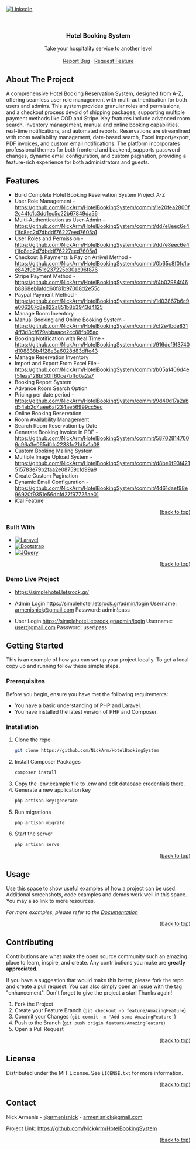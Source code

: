 <!-- Improved compatibility of back to top link: See: https://github.com/othneildrew/Best-README-Template/pull/73 -->
<a name="readme-top"></a>
<!--
*** Thanks for checking out the Best-README-Template. If you have a suggestion
*** that would make this better, please fork the repo and create a pull request
*** or simply open an issue with the tag "enhancement".
*** Don't forget to give the project a star!
*** Thanks again! Now go create something AMAZING! :D
-->



<!-- PROJECT SHIELDS -->
<!--
*** I'm using markdown "reference style" links for readability.
*** Reference links are enclosed in brackets [ ] instead of parentheses ( ).
*** See the bottom of this document for the declaration of the reference variables
*** for contributors-url, forks-url, etc. This is an optional, concise syntax you may use.
*** https://www.markdownguide.org/basic-syntax/#reference-style-links
-->
[![LinkedIn][linkedin-shield]][linkedin-url]



<!-- PROJECT LOGO -->
<br />
<div align="center">

<h3 align="center">Hotel Booking System</h3>

  <p align="center">
    Take your hospitality service to another level
    <br />
    <br />
    <a href="https://github.com/NickArm/HotelBookingSystem/issues">Report Bug</a>
    ·
    <a href="https://github.com/NickArm/HotelBookingSystem/pulls">Request Feature</a>
  </p>
</div>



<!-- ABOUT THE PROJECT -->
## About The Project

A comprehensive Hotel Booking Reservation System, designed from A-Z, offering seamless user role management with multi-authentication for both users and admins. This system provides granular roles and permissions, and a checkout process devoid of shipping packages, supporting multiple payment methods like COD and Stripe. Key features include advanced room search, inventory management, manual and online booking capabilities, real-time notifications, and automated reports. Reservations are streamlined with room availability management, date-based search, Excel import/export, PDF invoices, and custom email notifications. The platform incorporates professional themes for both frontend and backend, supports password changes, dynamic email configuration, and custom pagination, providing a feature-rich experience for both administrators and guests.

## Features

* Build Complete Hotel Booking Reservation System Project A-Z
* User Role Management - https://github.com/NickArm/HotelBookingSystem/commit/1e20fea2800f2c44fc1c3dd1ec5c22b67849da56
* Multi-Authentication as User-Admin - https://github.com/NickArm/HotelBookingSystem/commit/dd7e8eec6e4f1fc8ec2d7dbddf76227eed7605a1
* User Roles and Permission - https://github.com/NickArm/HotelBookingSystem/commit/dd7e8eec6e4f1fc8ec2d7dbddf76227eed7605a1
* Checkout & Payments & Pay on Arrivel Method - https://github.com/NickArm/HotelBookingSystem/commit/0b65c8f0fc1be842f9c051c237225e30ac96f876
* Stripe Payment Method - https://github.com/NickArm/HotelBookingSystem/commit/f4b02984f46b8868eb1afdd60f81b97008d2e55c
* Paypal Payment Method - https://github.com/NickArm/HotelBookingSystem/commit/1d03867b6c9e006207c8e822a851b8b3943d4125
* Manage Room Inventory
* Manual Booking and Online Booking System - https://github.com/NickArm/HotelBookingSystem/commit/cf2e4bde8314ff3d3cf679abbaace2cc88fb95ac
* Booking Notification with Real Time - https://github.com/NickArm/HotelBookingSystem/commit/916dcf9f3740d108838b4f28e3a6028d83dffe43
* Manage Reservation Inventory
* Import and Export From Excel File - https://github.com/NickArm/HotelBookingSystem/commit/b05a1406d4ef51eaa128bf30ff60ce7bffd0a2a7
* Booking Report System
* Advance Room Search Option
* Pricing per date period - https://github.com/NickArm/HotelBookingSystem/commit/9d40d17a2abd54ab2d4aee6af234ae56999cc5ec
* Online Booking Reservation
* Room Availability Management
* Search Room Reservation by Date 
* Generate Booking Invoice in PDF - https://github.com/NickArm/HotelBookingSystem/commit/587028147606c96a3e065dfdc22381c21d5a1a08
* Custom Booking Mailing System
* Multiple Image Upload System - https://github.com/NickArm/HotelBookingSystem/commit/d8be9f93f421515783e79b2faa2e08759cfd99a9
* Create Custom Pagination
* Dynamic Email Configuration - https://github.com/NickArm/HotelBookingSystem/commit/4d61daef98e96920f9351e56dbfd27f97725ae01
* iCal Feature

<p align="right">(<a href="#readme-top">back to top</a>)</p>


### Built With
* [![Laravel][Laravel.com]][Laravel-url]
* [![Bootstrap][Bootstrap.com]][Bootstrap-url]
* [![JQuery][JQuery.com]][JQuery-url]

<p align="right">(<a href="#readme-top">back to top</a>)</p>


### Demo Live Project
  * https://simplehotel.letsrock.gr/

  * Admin Login
   https://simplehotel.letsrock.gr/admin/login
   Username: armenisnick@gmail.com
   Password: admin!pass

  * User Login
   https://simplehotel.letsrock.gr/admin/login
   Username: user@gmail.com
   Password: user!pass


<!-- GETTING STARTED -->
## Getting Started

This is an example of how you can set up your project locally. To get a local copy up and running follow these simple steps.

### Prerequisites

Before you begin, ensure you have met the following requirements:
* You have a basic understanding of PHP and Laravel.
* You have installed the latest version of PHP and Composer.

### Installation

1. Clone the repo
   ```sh
   git clone https://github.com/NickArm/HotelBookingSystem
   ```
2. Install Composer Packages
   ```sh
   composer install
   ```
3. Copy the .env.example file to .env and edit database credentials there.
4. Generate a new application key
   ```sh
   php artisan key:generate
   ```
5. Run migrations
   ```sh
   php artisan migrate
   ```
6. Start the server
   ```sh
   php artisan serve
   ```
   

<p align="right">(<a href="#readme-top">back to top</a>)</p>



<!-- USAGE EXAMPLES -->
## Usage

Use this space to show useful examples of how a project can be used. Additional screenshots, code examples and demos work well in this space. You may also link to more resources.

_For more examples, please refer to the [Documentation](https://example.com)_

<p align="right">(<a href="#readme-top">back to top</a>)</p>


<!-- CONTRIBUTING -->
## Contributing

Contributions are what make the open source community such an amazing place to learn, inspire, and create. Any contributions you make are **greatly appreciated**.

If you have a suggestion that would make this better, please fork the repo and create a pull request. You can also simply open an issue with the tag "enhancement".
Don't forget to give the project a star! Thanks again!

1. Fork the Project
2. Create your Feature Branch (`git checkout -b feature/AmazingFeature`)
3. Commit your Changes (`git commit -m 'Add some AmazingFeature'`)
4. Push to the Branch (`git push origin feature/AmazingFeature`)
5. Open a Pull Request

<p align="right">(<a href="#readme-top">back to top</a>)</p>


<!-- LICENSE -->
## License

Distributed under the MIT License. See `LICENSE.txt` for more information.

<p align="right">(<a href="#readme-top">back to top</a>)</p>



<!-- CONTACT -->
## Contact

Nick Armenis - [@armenisnick](https://twitter.com/armenisnick) - armenisnick@gmail.com

Project Link: https://github.com/NickArm/HotelBookingSystem

<p align="right">(<a href="#readme-top">back to top</a>)</p>


<!-- MARKDOWN LINKS & IMAGES -->
<!-- https://www.markdownguide.org/basic-syntax/#reference-style-links -->
[contributors-shield]: https://img.shields.io/github/contributors/github_username/repo_name.svg?style=for-the-badge
[contributors-url]: https://github.com/NickArm/GuestBook/graphs/contributors
[forks-shield]: https://img.shields.io/github/forks/github_username/repo_name.svg?style=for-the-badge
[forks-url]: https://github.com/NickArm/GuestBook/network/members
[stars-shield]: https://img.shields.io/github/stars/github_username/repo_name.svg?style=for-the-badge
[stars-url]: https://github.com/NickArm/GuestBook/stargazers
[issues-shield]: https://img.shields.io/github/issues/github_username/repo_name.svg?style=for-the-badge
[issues-url]: https://github.com/NickArm/simpleCRM/issues
[license-shield]: https://img.shields.io/github/license/github_username/repo_name.svg?style=for-the-badge
[license-url]: https://github.com/NickArm/GuestBook/blob/master/LICENSE.txt
[linkedin-shield]: https://img.shields.io/badge/-LinkedIn-black.svg?style=for-the-badge&logo=linkedin&colorB=555
[linkedin-url]: https://www.linkedin.com/in/armenisnick/
[product-screenshot]: public/img/demo.png
[Next.js]: https://img.shields.io/badge/next.js-000000?style=for-the-badge&logo=nextdotjs&logoColor=white
[Next-url]: https://nextjs.org/
[React.js]: https://img.shields.io/badge/React-20232A?style=for-the-badge&logo=react&logoColor=61DAFB
[React-url]: https://reactjs.org/
[Vue.js]: https://img.shields.io/badge/Vue.js-35495E?style=for-the-badge&logo=vuedotjs&logoColor=4FC08D
[Vue-url]: https://vuejs.org/
[Angular.io]: https://img.shields.io/badge/Angular-DD0031?style=for-the-badge&logo=angular&logoColor=white
[Angular-url]: https://angular.io/
[Svelte.dev]: https://img.shields.io/badge/Svelte-4A4A55?style=for-the-badge&logo=svelte&logoColor=FF3E00
[Svelte-url]: https://svelte.dev/
[Laravel.com]: https://img.shields.io/badge/Laravel-FF2D20?style=for-the-badge&logo=laravel&logoColor=white
[Laravel-url]: https://laravel.com
[Bootstrap.com]: https://img.shields.io/badge/Bootstrap-563D7C?style=for-the-badge&logo=bootstrap&logoColor=white
[Bootstrap-url]: https://getbootstrap.com
[JQuery.com]: https://img.shields.io/badge/jQuery-0769AD?style=for-the-badge&logo=jquery&logoColor=white
[JQuery-url]: https://jquery.com 
[SBAdmin-url]: https://startbootstrap.com/theme/sb-admin-2
